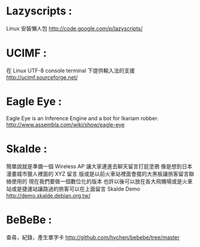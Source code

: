 # Lazyscripts :

Linux 安裝懶人包 
<http://code.google.com/p/lazyscripts/>  

# UCIMF :

在 Linux UTF-8 console terminal 下提供輸入法的支援 
<http://ucimf.sourceforge.net/>  

# Eagle Eye : 

Eagle Eye is an Inference Engine and a bot for Ikariam robber.
<http://www.assembla.com/wiki/show/eagle-eye>  

# Skalde : 

簡單說就是準備一個 Wireless AP 讓大家連進去聊天留言打屁塗鴉 像是想到日本漫畫城市獵人裡面的 XYZ 留言
版或是以前火車站裡面會擺的大黑板讓旅客留言聯絡使用的 現在我們要做一個數位化的版本 也許以後可以放在各大飛機場或是火車站或是捷運站讓路過的旅客可以在上面留言  	Skalde Demo 
<http://demo.skalde.debian.org.tw/>  

# BeBeBe : 

查尋，紀錄，產生單字卡
<http://github.com/hychen/bebebe/tree/master>  